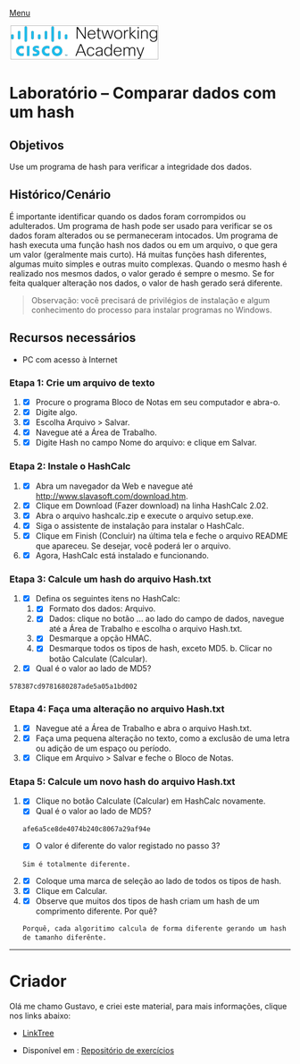 [Menu](../README.md)

![imagem](img/cisco.png)

# Laboratório – Comparar dados com um hash

## Objetivos

Use um programa de hash para verificar a integridade dos dados.

## Histórico/Cenário

É importante identificar quando os dados foram corrompidos ou adulterados. Um programa de hash pode ser usado para verificar se os dados foram alterados ou se permaneceram intocados. Um programa de hash executa uma função hash nos dados ou em um arquivo, o que gera um valor (geralmente mais curto). Há muitas funções hash diferentes, algumas muito simples e outras muito complexas. Quando o mesmo hash é realizado nos mesmos dados, o valor gerado é sempre o mesmo. Se for feita qualquer alteração nos dados, o valor de hash gerado será diferente.

>  Observação: você precisará de privilégios de instalação e algum conhecimento do processo para instalar programas no Windows.

## Recursos necessários

* PC com acesso à Internet

### Etapa 1: Crie um arquivo de texto

1. - [x] Procure o programa Bloco de Notas em seu computador e abra-o.  
1. - [x]  Digite algo.
1. - [x]  Escolha Arquivo > Salvar.
1. - [x]  Navegue até a Área de Trabalho.
1. - [x]  Digite Hash no campo Nome do arquivo: e clique em Salvar.

### Etapa 2: Instale o HashCalc

1. - [x]  Abra um navegador da Web e navegue até http://www.slavasoft.com/download.htm.
1. - [x]  Clique em Download (Fazer download) na linha HashCalc 2.02.
1. - [x]  Abra o arquivo hashcalc.zip e execute o arquivo setup.exe.
1. - [x]  Siga o assistente de instalação para instalar o HashCalc.
1. - [x]  Clique em Finish (Concluir) na última tela e feche o arquivo README que apareceu. Se desejar, você poderá ler o arquivo.
1. - [x]  Agora, HashCalc está instalado e funcionando.

### Etapa 3: Calcule um hash do arquivo Hash.txt

1. - [x]  Defina os seguintes itens no HashCalc:
    1. - [x]  Formato dos dados: Arquivo.
    1. - [x]  Dados: clique no botão ... ao lado do campo de dados, navegue até a Área de Trabalho e escolha o arquivo Hash.txt.
    1. - [x]  Desmarque a opção HMAC.
    1. - [x]  Desmarque todos os tipos de hash, exceto MD5. b. Clicar no botão Calculate (Calcular).
1. - [x]  Qual é o valor ao lado de MD5?
```
578387cd9781680287ade5a05a1bd002
```

### Etapa 4: Faça uma alteração no arquivo Hash.txt

1. - [x]  Navegue até a Área de Trabalho e abra o arquivo Hash.txt.
1. - [x]  Faça uma pequena alteração no texto, como a exclusão de uma letra ou adição de um espaço ou período.
1. - [x] Clique em Arquivo > Salvar e feche o Bloco de Notas.

### Etapa 5: Calcule um novo hash do arquivo Hash.txt

1. - [x]  Clique no botão Calculate (Calcular) em HashCalc novamente.
	- [x] Qual é o valor ao lado de MD5?
	```
	afe6a5ce8de4074b240c8067a29af94e
	```
	- [x] O valor é diferente do valor registado no passo 3?
	```
	Sim é totalmente diferente.
	```
1. - [x] Coloque uma marca de seleção ao lado de todos os tipos de hash.
1. - [x]  Clique em Calcular.
1. - [x]  Observe que muitos dos tipos de hash criam um hash de um comprimento diferente. Por quê?
	```
	Porquê, cada algoritimo calcula de forma diferente gerando um hash de tamanho diferênte.
	```



***

# Criador
Olá me chamo Gustavo, e criei este material, para mais informações, clique nos links abaixo:

* [LinkTree](https://www.linktree.com.br/gusleaooliveira)


* Disponível em : [Repositório de exercícios](https://gusleaooliveira.github.io/posts/)

